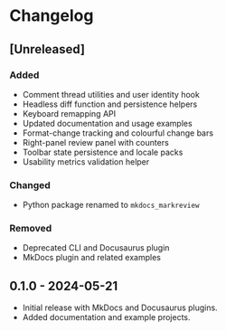 # Changelog

## [Unreleased]

### Added

- Comment thread utilities and user identity hook
- Headless diff function and persistence helpers
- Keyboard remapping API
- Updated documentation and usage examples
- Format-change tracking and colourful change bars
- Right-panel review panel with counters
- Toolbar state persistence and locale packs
- Usability metrics validation helper

### Changed

- Python package renamed to `mkdocs_markreview`

### Removed

- Deprecated CLI and Docusaurus plugin
- MkDocs plugin and related examples

## 0.1.0 - 2024-05-21

- Initial release with MkDocs and Docusaurus plugins.
- Added documentation and example projects.
